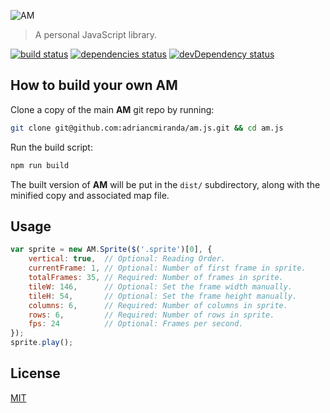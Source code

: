 ![AM](http://i.imgur.com/CEEbHaw.gif)

> A personal JavaScript library. 

[![build status][travis_build_status_image]][travis_build_status_url] [![dependencies status][david_dependencies_status_image]][david_dependencies_status_url] [![devDependency status][david_devdependencies_status_image]][david_devdependencies_status_url]

<!-- travis -->
[travis_build_status_image]: https://travis-ci.org/adriancmiranda/am.js.png?branch=master
[travis_build_status_url]: https://travis-ci.org/adriancmiranda/am.js "build status"

<!-- david dependencies -->
[david_dependencies_status_image]: https://david-dm.org/adriancmiranda/am.js.png?theme=shields.io
[david_dependencies_status_url]: https://david-dm.org/adriancmiranda/am.js "dependencies status"

<!-- david devDependencies -->
[david_devdependencies_status_image]: https://david-dm.org/adriancmiranda/am.js/dev-status.png?theme=shields.io
[david_devdependencies_status_url]: https://david-dm.org/adriancmiranda/am.js#info=devDependencies "devDependencies status"

## How to build your own __AM__

Clone a copy of the main __AM__ git repo by running:

```bash
git clone git@github.com:adriancmiranda/am.js.git && cd am.js
```

Run the build script:

```bash
npm run build
```

The built version of __AM__ will be put in the `dist/` subdirectory, along with the minified copy and associated map file.

## Usage

```javascript
var sprite = new AM.Sprite($('.sprite')[0], {
    vertical: true,  // Optional: Reading Order.
    currentFrame: 1, // Optional: Number of first frame in sprite.
    totalFrames: 35, // Required: Number of frames in sprite.
    tileW: 146,      // Optional: Set the frame width manually.
    tileH: 54,       // Optional: Set the frame height manually.
    columns: 6,      // Required: Number of columns in sprite.
    rows: 6,         // Required: Number of rows in sprite.
    fps: 24          // Optional: Frames per second.
});
sprite.play();
```

## License
[MIT](https://github.com/adriancmiranda/generator-gulp-requirejs/blob/master/LICENSE "MIT LICENSE")

